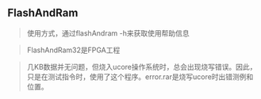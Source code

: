 ## FlashAndRam
> 使用方式，通过flashAndram -h来获取使用帮助信息

> FlashAndRam32是FPGA工程

> 几KB数据并无问题，但烧入ucore操作系统时，总会出现烧写错误。因此，只是在测试指令时，使用了这个程序。error.rar是烧写ucore时出错测例和位置。